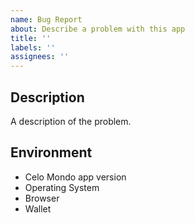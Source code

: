 ```yaml
---
name: Bug Report
about: Describe a problem with this app
title: ''
labels: ''
assignees: ''
---
```


## Description

A description of the problem.

## Environment

- Celo Mondo app version
- Operating System
- Browser
- Wallet
